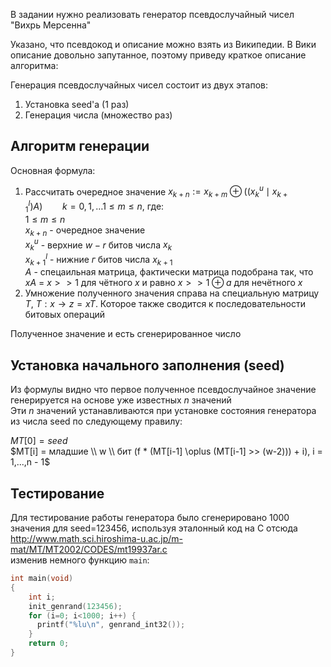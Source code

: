 В задании нужно реализовать генератор псевдослучайный чисел "Вихрь Мерсенна"  

Указано, что псевдокод и описание можно взять из Википедии. В Вики описание довольно запутанное,
поэтому приведу краткое описание алгоритма:

Генерация псевдослучайных чисел состоит из двух этапов:
1. Установка seed'а (1 раз)
2. Генерация числа (множество раз)

## Алгоритм генерации
Основная формула:
1. Рассчитать очередное значение $x_{k+n}:=x_{k+m}\oplus \left(({x_{k}}^{u}\mid {x_{k+1}}^{l})A\right)\qquad k=0,1,\ldots  1 \le m \le n$,  где:  
$1 \le m \le n$  
$x_{k+n}$ - очередное значение   
$x_{k}^{u}$ - верхние $w - r$ битов числа $x_{k}$  
$x_{k+1}^{l}$ - нижние $г$ битов числа $x_{k + 1}$  
$A$ - спецаильная матрица, фактически матрица подобрана так, что  
$xA$ = $x >> 1$ для чётного $x$ и равно $x >> 1 \oplus a$ для нечётного $x$    
1. Умножение полученного значения справа на специальную матрицу $T$, $T: x → z = x T$. Которое также сводится к последовательности битовых операций

Полученное значение и есть сгенерированное число  

## Установка начального заполнения (seed)
Из формулы видно что первое полученное псевдослучайное значение генерируется на основе уже известных $n$ значений  
Эти $n$ значений устанавливаются при установке состояния генератора из числа seed по следующему правилу:

$MT[0] = seed$  
$MT[i] = младшие \\ w \\ бит (f * (MT[i-1] \oplus (MT[i-1] >> (w-2))) + i), i = 1,...,n - 1$  

## Тестирование  
Для тестирование работы генератора было сгенерировано 1000 значения для seed=123456, используя эталонный код на C отсюда http://www.math.sci.hiroshima-u.ac.jp/m-mat/MT/MT2002/CODES/mt19937ar.c   
изменив немного функцию `main`:
```c
int main(void)
{
    int i;
    init_genrand(123456);
    for (i=0; i<1000; i++) {
      printf("%lu\n", genrand_int32());
    }
    return 0;
}
```





